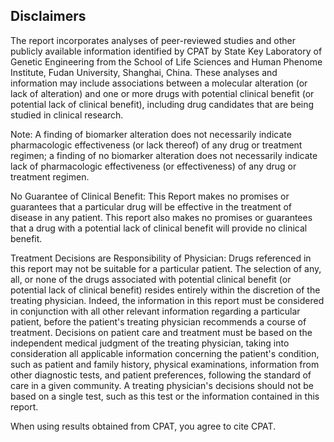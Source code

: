## Disclaimers

The report incorporates analyses of peer-reviewed studies and other publicly available information identified by CPAT by State Key Laboratory of Genetic Engineering from the School of Life Sciences and Human Phenome Institute, Fudan University, Shanghai, China. These analyses and information may include associations between a molecular alteration (or lack of alteration) and one or more drugs with potential clinical benefit (or potential lack of clinical benefit), including drug candidates that are being studied in clinical research.

Note: A finding of biomarker alteration does not necessarily indicate pharmacologic effectiveness (or lack thereof) of any drug or treatment regimen; a finding of no biomarker alteration does not necessarily indicate lack of pharmacologic effectiveness (or effectiveness) of any drug or treatment regimen.

No Guarantee of Clinical Benefit: This Report makes no promises or guarantees that a particular drug will be effective in the treatment of disease in any patient. This report also makes no promises or guarantees that a drug with a potential lack of clinical benefit will provide no clinical benefit.

Treatment Decisions are Responsibility of Physician: Drugs referenced in this report may not be suitable for a particular patient. The selection of any, all, or none of the drugs associated with potential clinical benefit (or potential lack of clinical benefit) resides entirely within the discretion of the treating physician. Indeed, the information in this report must be considered in conjunction with all other relevant information regarding a particular patient, before the patient's treating physician recommends a course of treatment. Decisions on patient care and treatment must be based on the independent medical judgment of the treating physician, taking into consideration all applicable information concerning the patient's condition, such as patient and family history, physical examinations, information from other diagnostic tests, and patient preferences, following the standard of care in a given community. A treating physician's decisions should not be based on a single test, such as this test or the information contained in this report.

When using results obtained from CPAT, you agree to cite CPAT.